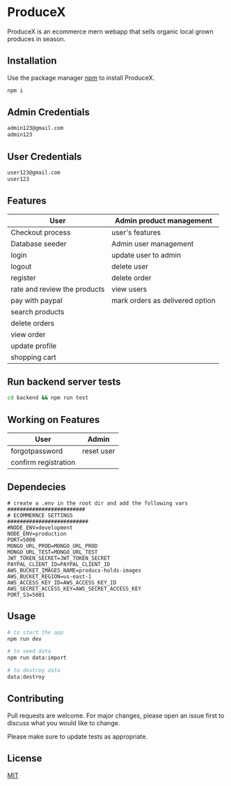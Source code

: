 # ProduceX

ProduceX is an ecommerce mern webapp that sells organic local grown produces in season. 

## Installation

Use the package manager [npm](https://www.npmjs.com/) to install ProduceX.

```bash
npm i
```
## Admin Credentials
```bash
admin123@gmail.com
admin123
```
## User Credentials
```bash
user123@gmail.com
user123
```
## Features 
 User | Admin product management
 -----|------
 Checkout process | user's features
 Database seeder | Admin user management
 login| update user to admin
 logout| delete user
 register| delete order
 rate and review the products| view users
 pay with paypal| mark orders as delivered option
 search products| 
 delete orders|
 view order | 
 update profile|
 shopping cart|

## Run backend server tests
```bash
cd backend && npm run test
```
## Working on Features
 User | Admin
 -----|------
 forgotpassword| reset user
 confirm registration|

## Dependecies
```
# create a .env in the root dir and add the following vars 
#########################
# ECOMMERNCE SETTINGS
##########################
#NODE_ENV=development
NODE_ENV=production
PORT=5000
MONGO_URL_PROD=MONGO_URL_PROD
MONGO_URL_TEST=MONGO_URL_TEST
JWT_TOKEN_SECRET=JWT_TOKEN_SECRET
PAYPAL_CLIENT_ID=PAYPAL_CLIENT_ID
AWS_BUCKET_IMAGES_NAME=producx-holds-images
AWS_BUCKET_REGION=us-east-1
AWS_ACCESS_KEY_ID=AWS_ACCESS_KEY_ID
AWS_SECRET_ACCESS_KEY=AWS_SECRET_ACCESS_KEY
PORT_S3=5001
```
## Usage

```bash
# to start the app
npm run dev
```

```bash
# to seed data 
npm run data:import
```
```bash
# to destroy data 
data:destroy
```

## Contributing
Pull requests are welcome. For major changes, please open an issue first to discuss what you would like to change.

Please make sure to update tests as appropriate.

## License
[MIT](https://choosealicense.com/licenses/mit/)